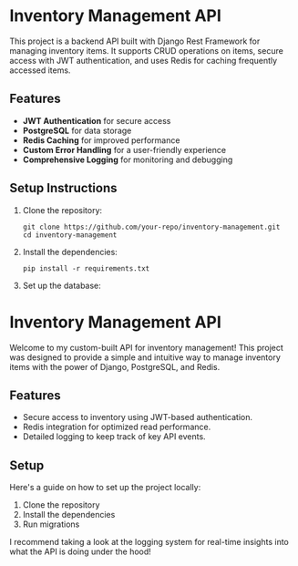# Inventory Management API

This project is a backend API built with Django Rest Framework for managing inventory items. It supports CRUD operations on items, secure access with JWT authentication, and uses Redis for caching frequently accessed items.

## Features
- **JWT Authentication** for secure access
- **PostgreSQL** for data storage
- **Redis Caching** for improved performance
- **Custom Error Handling** for a user-friendly experience
- **Comprehensive Logging** for monitoring and debugging

## Setup Instructions

1. Clone the repository:
    ```
    git clone https://github.com/your-repo/inventory-management.git
    cd inventory-management
    ```

2. Install the dependencies:
    ```
    pip install -r requirements.txt
    ```

3. Set up the database:






# Inventory Management API

Welcome to my custom-built API for inventory management! This project was designed to provide a simple and intuitive way to manage inventory items with the power of Django, PostgreSQL, and Redis.

## Features
- Secure access to inventory using JWT-based authentication.
- Redis integration for optimized read performance.
- Detailed logging to keep track of key API events.

## Setup
Here's a guide on how to set up the project locally:

1. Clone the repository
2. Install the dependencies
3. Run migrations


I recommend taking a look at the logging system for real-time insights into what the API is doing under the hood!
